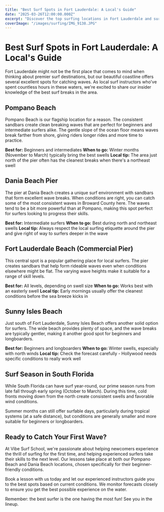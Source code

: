 ```yaml
---
title: "Best Surf Spots in Fort Lauderdale: A Local's Guide"
date: "2025-03-26T12:00:00.000Z"
excerpt: "Discover the top surfing locations in Fort Lauderdale and surrounding areas, with tips from our experienced instructors."
coverImage: "/images/surfing/IMG_9138.JPG"
---
```


# Best Surf Spots in Fort Lauderdale: A Local's Guide

Fort Lauderdale might not be the first place that comes to mind when thinking about premier surf destinations, but our beautiful coastline offers several excellent spots for catching waves. As local surf instructors who've spent countless hours in these waters, we're excited to share our insider knowledge of the best surf breaks in the area.

## Pompano Beach

Pompano Beach is our flagship location for a reason. The consistent sandbars create clean breaking waves that are perfect for beginners and intermediate surfers alike. The gentle slope of the ocean floor means waves break farther from shore, giving riders longer rides and more time to practice. 

**Best for:** Beginners and intermediates
**When to go:** Winter months (November to March) typically bring the best swells
**Local tip:** The area just north of the pier often has the cleanest breaks when there's a northeast swell

## Dania Beach Pier

The pier at Dania Beach creates a unique surf environment with sandbars that form excellent wave breaks. When conditions are right, you can catch some of the most consistent waves in Broward County here. The waves tend to be a bit more powerful than at Pompano, making this spot perfect for surfers looking to progress their skills.

**Best for:** Intermediate surfers
**When to go:** Best during north and northeast swells
**Local tip:** Always respect the local surfing etiquette around the pier and give right of way to surfers deeper in the wave

## Fort Lauderdale Beach (Commercial Pier)

This central spot is a popular gathering place for local surfers. The pier creates sandbars that help form rideable waves even when conditions elsewhere might be flat. The varying wave heights make it suitable for a range of skill levels.

**Best for:** All levels, depending on swell size
**When to go:** Works best with an easterly swell
**Local tip:** Early mornings usually offer the cleanest conditions before the sea breeze kicks in

## Sunny Isles Beach

Just south of Fort Lauderdale, Sunny Isles Beach offers another solid option for surfers. The wide beach provides plenty of space, and the wave breaks are typically gentler, making it another good spot for beginners and longboarders.

**Best for:** Beginners and longboarders
**When to go:** Winter swells, especially with north winds
**Local tip:** Check the forecast carefully - Hollywood needs specific conditions to really work well

## Surf Season in South Florida

While South Florida can have surf year-round, our prime season runs from late fall through early spring (October to March). During this time, cold fronts moving down from the north create consistent swells and favorable wind conditions.

Summer months can still offer surfable days, particularly during tropical systems (at a safe distance), but conditions are generally smaller and more suitable for beginners or longboarders.

## Ready to Catch Your First Wave?

At Vibe Surf School, we're passionate about helping newcomers experience the thrill of surfing for the first time, and helping experienced surfers take their skills to the next level. Our lessons take place at both our Pompano Beach and Dania Beach locations, chosen specifically for their beginner-friendly conditions.

Book a lesson with us today and let our experienced instructors guide you to the best spots based on current conditions. We monitor forecasts closely to ensure you get the best possible experience on the water.

Remember: the best surfer is the one having the most fun! See you in the lineup.
